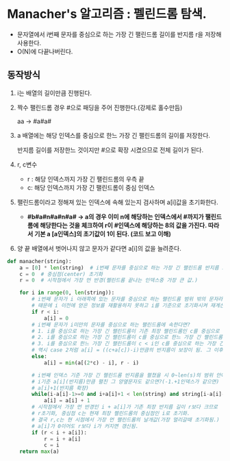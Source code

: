 # Manacher's 알고리즘 : 펠린드롬 탐색.

* 문자열에서 i번째 문자를 중심으로 하는 가장 긴 팰린드롬 길이를 반지름 r을 저장해 사용한다.
* O(N)에 다끝나버린다.



## 동작방식

1. i는 배열의 길이만큼 진행된다.

2. 짝수 팰린드롬 경우 #으로 패딩을 주어 진행한다.(강제로 홀수만듬)

   aa -> #a#a#

3. a 배열에는 해당 인덱스를 중심으로 한느 가장 긴 팰린드롬의 길이를 저장한다.

   반지름 길이를 저장한느 것이지만 #으로 확장 시켰으므로 전체 길이가 된다.

4. r, c변수

   * r : 해당 인덱스까지 가장 긴 팰린드롬의 우측 끝
   * c: 해당 인덱스까지 가장 긴 팰린드롬이 중심 인덱스

5. 팰린드롬이라고 정해져 있는 인덱스에 속해 있는지 검사하며 a[i]값을 초기화한다.

   *  **#b#a#n#a#n#a# -> a의 경우 이미 n에 해당하는 인덱스에서 #까지가 팰린드롬에 해당한다는 것을 체크하여 r이 #인덱스에 해당하는 8의 값을 가진다. 따라서 기본 a [a인덱스]의 초기값이 1이 된다. (코드 보고 이해)**

6. 양 끝 배열에서 벗어나지 않고 문자가 같다면 a[i]의 값을 늘려준다.

```python
def manacher(string):
    a = [0] * len(string)  # i번째 문자를 중심으로 하는 가장 긴 팰린드롬 반지름 크기.
    c = 0  # 중심점(center) 초기화
    r = 0  # 시작점에서 가장 먼 반경(펠린드롬 끝나는 인덱스중 가장 큰 값.)

    for i in range(0, len(string)):
        # i번째 문자가 i 아래쪽에 있는 문자를 중심으로 하는 팰린드롬 범위 밖의 문자라는 뜻.
        # 때문에 i 이전에 얻은 정보를 재활용하지 못하고 i를 기준으로 초기화시켜 재계산함.
        if r < i:
            a[i] = 0
        # i번째 문자가 i미만의 문자를 중심으로 하는 팰린드롬에 속한다면?
        # 1. i를 중심으로 하는 가장 긴 팰린드롬이 기존 최장 팰린드롬인 c를 중심으로 하는 가장 긴 팰린드롬에 완전히 속하는 경우 -> i의 c점에 대한 대칭점 i'을 기준으로 하는 펠린드롬은 i를 기준으로 하는 팰린드롬과 완전한 대칭. a[i]=a[i']인데 p[i']은 이전에 구해놓았기 때문에 연산 안해도됨.
        # 2. i를 중심으로 하는 가장 긴 팰린드롬이 c를 중심으로 한느 가장 긴 팰린드롬에 일부만 포함된느 경우 -> 초기 반지름 a[i] = ((c+a[c])-i)가 보장이됨(가장 긴 펠린드롬의 오른쪽 한계로부터 i만큼 왼쪽으로 줄인 반지름에서 (c+a[c])-i+1부터 비교 시작)
        # 3. i를 중심으로 한느 가장 긴 팰린드롬이 c < i인 c를 중심으로 하는 가장 긴 팰린드롬과 겹치는 경우. (c의 날개와 i의 날개가 동일지점인 경우)
        # 역시 case 2처럼 a[i] = ((c+a[c])-i)만큼의 반지름이 보장이 됨. 그 이후로 부터 비교하면 됨. i'은 (2*c)-i이므로 i'의 날개와 r-i값중 더 작은 곳을 보장받고 움직이면 됨.
        else:
            a[i] = min(a[(2*c) - i], r - i)

        # i번째 인덱스 기준 가장 긴 펠린드롬 반지름을 펼쳤을 시 0~len(s)의 범위 안에 존재해야하며
        # i기준 a[i](반지름)만큼 펼친 그 양옆문자도 같으면?(-1.+1인덱스가 같으면)
        # a[i]+1(반지름 확장)
        while(i-a[i]-1>=0 and i+a[i]+1 < len(string) and string[i-a[i]-1] == string[i+a[i]+1]):
            a[i] = a[i] + 1
		# 시작점에서 가장 먼 반경인 i + a[i]가 기존 최장 반지름 길이 r보다 크므로
        # r초기화, 중심점 c는 현재 최장 펠린드롬의 중심점인 i로 초기화.
        # 결국 r,c는 현 시점에서 가장 먼 팰린드롬의 날개값(가장 멀리갈때 초기화됨.)
        # a[i]가 0이어도 r보다 i가 커지면 갱신됨.
        if (r < i + a[i]):
            r = i + a[i]
            c = i
    return max(a)

```

